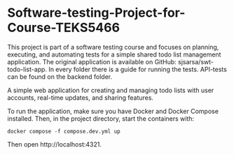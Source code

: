 # Software-testing-Project-for-Course-TEKS5466

This project is part of a software testing course and focuses on planning, executing, and automating tests for a simple shared todo list management application. The original application is available on GitHub: sjsarsa/swt-todo-list-app. In every folder there is a guide for running the tests. API-tests can be found on the backend folder.

A simple web application for creating and managing todo lists with user accounts, real-time updates, and sharing features.

To run the application, make sure you have Docker and Docker Compose installed. Then, in the project directory, start the containers with:


```
docker compose -f compose.dev.yml up
```


Then open http://localhost:4321.
